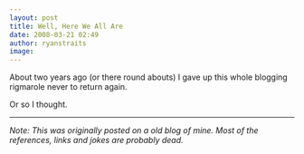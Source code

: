 ```yaml
---
layout: post
title: Well, Here We All Are
date: 2008-03-21 02:49
author: ryanstraits
image: 
---
```


About two years ago (or there round abouts) I gave up this whole blogging rigmarole never to return again.

Or so I thought.

---

*Note: This was originally posted on a old blog of mine. Most of the references, links and jokes are probably dead.*



